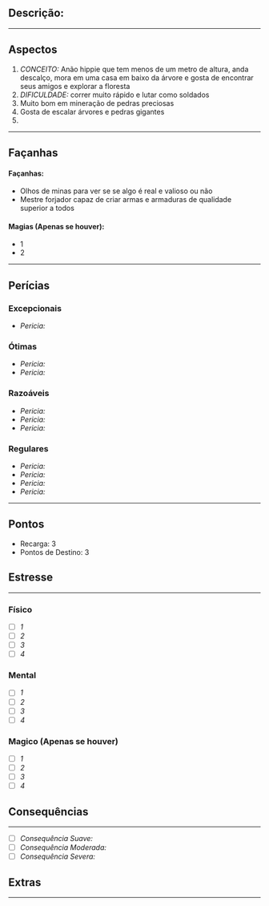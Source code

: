 ## Descrição:

---
## Aspectos
1.  *CONCEITO:* Anão hippie que tem menos de um metro de altura, anda descalço, mora em uma casa em baixo da árvore e gosta de encontrar seus amigos e explorar a floresta
2. *DIFICULDADE:* correr muito rápido e lutar como soldados
3. Muito bom em mineração de pedras preciosas
4. Gosta de escalar árvores e pedras gigantes
5. 
---
## Façanhas 
#### Façanhas:
- Olhos de minas para ver se se algo é real e valioso ou não
- Mestre forjador capaz de criar armas e armaduras de qualidade superior a todos
#### Magias (Apenas se houver):
- 1
- 2
---
## Perícias
### Excepcionais
 - *Pericia:*
### Ótimas
 - *Pericia:*
 - *Pericia:*
### Razoáveis
 - *Pericia:*
 - *Pericia:* 
 - *Pericia:*
### Regulares
 - *Pericia:*
 - *Pericia:*
 - *Pericia:*
 - *Pericia:*
---
## Pontos
- Recarga:  3
- Pontos de Destino: 3
## Estresse
----
### Físico
- [ ] *1*
- [ ] *2*
- [ ] *3*
- [ ] *4*
### Mental
- [ ] *1*
- [ ] *2*
- [ ] *3*
- [ ] *4*
### Magico (Apenas se houver)
- [ ] *1*
- [ ] *2*
- [ ] *3*
- [ ] *4*
## Consequências
---
- [ ] *Consequência Suave:*
- [ ] *Consequência Moderada:*
- [ ] *Consequência Severa:*
## Extras
---

